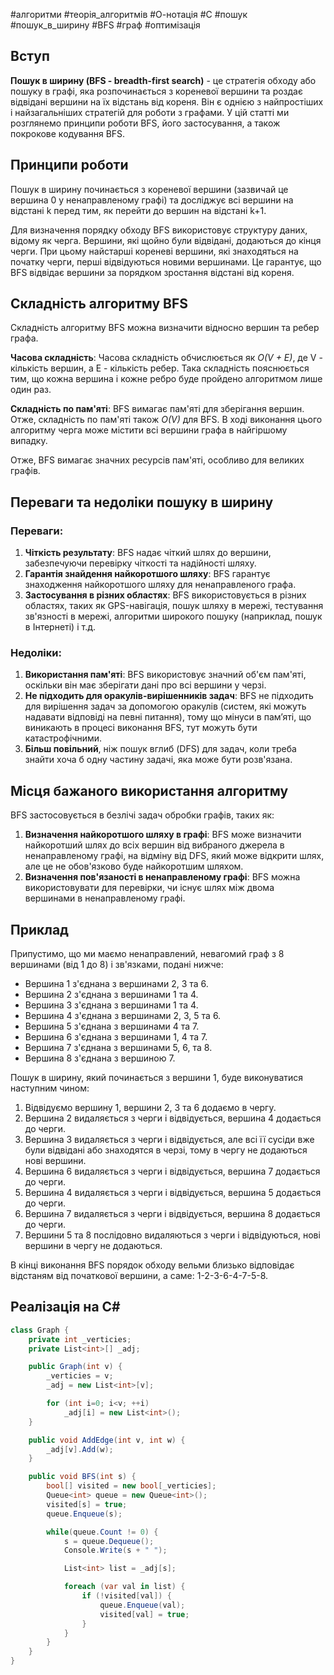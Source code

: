 #алгоритми #теорія_алгоритмів #О-нотація #C #пошук #пошук_в_ширину #BFS #граф #оптимізація
## Вступ

**Пошук в ширину (BFS - breadth-first search)** - це стратегія обходу або пошуку в графі, яка розпочинається з кореневої вершини та роздає відвідані вершини на їх відстань від кореня. Він є однією з найпростіших і найзагальніших стратегій для роботи з графами. У цій статті ми розглянемо принципи роботи BFS, його застосування, а також покрокове кодування BFS.
## Принципи роботи

Пошук в ширину починається з кореневої вершини (зазвичай це вершина 0 у ненаправленому графі) та досліджує всі вершини на відстані k перед тим, як перейти до вершин на відстані k+1.

Для визначення порядку обходу BFS використовує структуру даних, відому як черга. Вершини, які щойно були відвідані, додаються до кінця черги. При цьому найстарші кореневі вершини, які знаходяться на початку черги, перші відвідуються новими вершинами. Це гарантує, що BFS відвідає вершини за порядком зростання відстані від кореня.
## Складність алгоритму BFS

Складність алгоритму BFS можна визначити відносно вершин та ребер графа.

**Часова складність**: Часова складність обчислюється як *O(V + E)*, де V - кількість вершин, а E - кількість ребер. Така складність пояснюється тим, що кожна вершина і кожне ребро буде пройдено алгоритмом лише один раз.

**Складність по пам'яті**: BFS вимагає пам'яті для зберігання вершин. Отже, складність по пам'яті також *O(V)* для BFS. В ході виконання цього алгоритму черга може містити всі вершини графа в найгіршому випадку.

Отже, BFS вимагає значних ресурсів пам'яті, особливо для великих графів.
## Переваги та недоліки пошуку в ширину

### Переваги:

1. **Чіткість результату**: BFS надає чіткий шлях до вершини, забезпечуючи перевірку чіткості та надійності шляху.
2. **Гарантія знайдення найкоротшого шляху**: BFS гарантує знаходження найкоротшого шляху для ненаправленого графа.
3. **Застосування в різних областях**: BFS використовується в різних областях, таких як GPS-навігація, пошук шляху в мережі, тестування зв'язності в мережі, алгоритми широкого пошуку (наприклад, пошук в Інтернеті) і т.д.
### Недоліки:

1. **Використання пам'яті**: BFS використовує значний об'єм пам'яті, оскільки він має зберігати дані про всі вершини у черзі.
2. **Не підходить для оракулів-вирішенників задач**: BFS не підходить для вирішення задач за допомогою оракулів (систем, які можуть надавати відповіді на певні питання), тому що мінуси в пам’яті, що виникають в процесі виконання BFS, тут можуть бути катастрофічними.
3. **Більш повільний**, ніж пошук вглиб (DFS) для задач, коли треба знайти хоча б одну частину задачі, яка може бути розв'язана.
## Місця бажаного використання алгоритму

BFS застосовується в безлічі задач обробки графів, таких як:

1. **Визначення найкоротшого шляху в графі**: BFS може визначити найкоротший шлях до всіх вершин від вибраного джерела в ненаправленому графі, на відміну від DFS, який може відкрити шлях, але це не обов'язково буде найкоротшим шляхом.
2. **Визначення пов'язаності в ненаправленому графі**: BFS можна використовувати для перевірки, чи існує шлях між двома вершинами в ненаправленому графі.
## Приклад

Припустимо, що ми маємо ненаправлений, невагомий граф з 8 вершинами (від 1 до 8) і зв'язками, подані нижче:

- Вершина 1 з'єднана з вершинами 2, 3 та 6.
- Вершина 2 з'єднана з вершинами 1 та 4.
- Вершина 3 з'єднана з вершинами 1 та 4.
- Вершина 4 з'єднана з вершинами 2, 3, 5 та 6.
- Вершина 5 з'єднана з вершинами 4 та 7.
- Вершина 6 з'єднана з вершинами 1, 4 та 7.
- Вершина 7 з'єднана з вершинами 5, 6, та 8.
- Вершина 8 з'єднана з вершиною 7.

Пошук в ширину, який починається з вершини 1, буде виконуватися наступним чином:

1. Відвідуємо вершину 1, вершини 2, 3 та 6 додаємо в чергу.
2. Вершина 2 видаляється з черги і відвідується, вершина 4 додається до черги.
3. Вершина 3 видаляється з черги і відвідується, але всі її сусіди вже були відвідані або знаходятся в черзі, тому в чергу не додаються нові вершини.
4. Вершина 6 видаляється з черги і відвідується, вершина 7 додається до черги.
5. Вершина 4 видаляється з черги і відвідується, вершина 5 додається до черги.
6. Вершина 7 видаляється з черги і відвідується, вершина 8 додається до черги.
7. Вершини 5 та 8 послідовно видаляються з черги і відвідуються, нові вершини в чергу не додаються.

В кінці виконання BFS порядок обходу вельми близько відповідає відстаням від початкової вершини, а саме: 1-2-3-6-4-7-5-8.
## Реалізація на C\#

```cs
class Graph {
    private int _verticies;
    private List<int>[] _adj; 

    public Graph(int v) {
        _verticies = v;
        _adj = new List<int>[v];

        for (int i=0; i<v; ++i) 
            _adj[i] = new List<int>();
    }

    public void AddEdge(int v, int w) {
        _adj[v].Add(w);
    }

    public void BFS(int s) {
        bool[] visited = new bool[_verticies];
        Queue<int> queue = new Queue<int>();
        visited[s] = true;
        queue.Enqueue(s);

        while(queue.Count != 0) {
            s = queue.Dequeue();
            Console.Write(s + " ");

            List<int> list = _adj[s];

            foreach (var val in list) {
                if (!visited[val]) {
                    queue.Enqueue(val);
                    visited[val] = true;
                }
            }
        }
    }
}
```